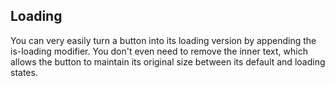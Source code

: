 ## Loading

You can very easily turn a button into its loading version by appending the is-loading modifier. You don't even need to remove the inner text, which allows the button to maintain its original size between its default and loading states.
